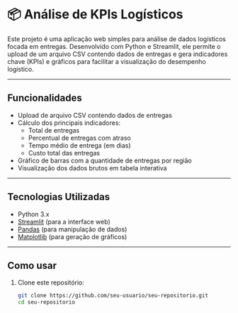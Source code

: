 # 📦 Análise de KPIs Logísticos

Este projeto é uma aplicação web simples para análise de dados logísticos focada em entregas. Desenvolvido com Python e Streamlit, ele permite o upload de um arquivo CSV contendo dados de entregas e gera indicadores chave (KPIs) e gráficos para facilitar a visualização do desempenho logístico.

---

## Funcionalidades

- Upload de arquivo CSV contendo dados de entregas
- Cálculo dos principais indicadores:
  - Total de entregas
  - Percentual de entregas com atraso
  - Tempo médio de entrega (em dias)
  - Custo total das entregas
- Gráfico de barras com a quantidade de entregas por região
- Visualização dos dados brutos em tabela interativa

---

## Tecnologias Utilizadas

- Python 3.x
- [Streamlit](https://streamlit.io/) (para a interface web)
- [Pandas](https://pandas.pydata.org/) (para manipulação de dados)
- [Matplotlib](https://matplotlib.org/) (para geração de gráficos)

---

## Como usar

1. Clone este repositório:
   ```bash
   git clone https://github.com/seu-usuario/seu-repositorio.git
   cd seu-repositorio
